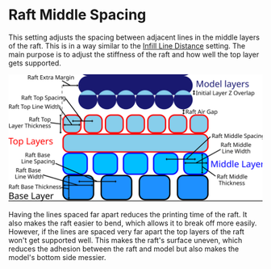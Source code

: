 Raft Middle Spacing
====
This setting adjusts the spacing between adjacent lines in the middle layers of the raft. This is in a way similar to the [Infill Line Distance](infill_line_distance.md) setting. The main purpose is to adjust the stiffness of the raft and how well the top layer gets supported.

![Dimensions related to the raft](images/raft_dimensions.svg)

Having the lines spaced far apart reduces the printing time of the raft. It also makes the raft easier to bend, which allows it to break off more easily. However, if the lines are spaced very far apart the top layers of the raft won't get supported well. This makes the raft's surface uneven, which reduces the adhesion between the raft and model but also makes the model's bottom side messier.